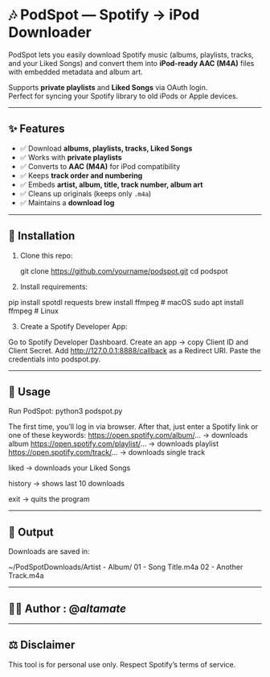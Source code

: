 # 🎶 PodSpot — Spotify → iPod Downloader

PodSpot lets you easily download Spotify music (albums, playlists, tracks, and your Liked Songs) and convert them into **iPod-ready AAC (M4A)** files with embedded metadata and album art.  

Supports **private playlists** and **Liked Songs** via OAuth login.  
Perfect for syncing your Spotify library to old iPods or Apple devices.  

---

## ✨ Features
- ✅ Download **albums, playlists, tracks, Liked Songs**
- ✅ Works with **private playlists**
- ✅ Converts to **AAC (M4A)** for iPod compatibility
- ✅ Keeps **track order and numbering**
- ✅ Embeds **artist, album, title, track number, album art**
- ✅ Cleans up originals (keeps only `.m4a`)
- ✅ Maintains a **download log**

---

## 🚀 Installation

1. Clone this repo:
   
   git clone https://github.com/yourname/podspot.git
   cd podspot

2. Install requirements:

  pip install spotdl requests
  brew install ffmpeg   # macOS
  sudo apt install ffmpeg   # Linux

3. Create a Spotify Developer App:

  Go to Spotify Developer Dashboard.
  Create an app → copy Client ID and Client Secret.
  Add http://127.0.0.1:8888/callback as a Redirect URI.
  Paste the credentials into podspot.py.

---

## 🎵 Usage

Run PodSpot:
  python3 podspot.py


The first time, you’ll log in via browser.
After that, just enter a Spotify link or one of these keywords:
  https://open.spotify.com/album/... → downloads album
  https://open.spotify.com/playlist/... → downloads playlist
  https://open.spotify.com/track/... → downloads single track

  liked → downloads your Liked Songs

  history → shows last 10 downloads

  exit → quits the program

---

## 📂 Output

Downloads are saved in:

  ~/PodSpotDownloads/Artist - Album/
  01 - Song Title.m4a
  02 - Another Track.m4a



---
## 👨‍💻 Author : @_altamate_
---
## ⚖️ Disclaimer

This tool is for personal use only. Respect Spotify’s terms of service.

